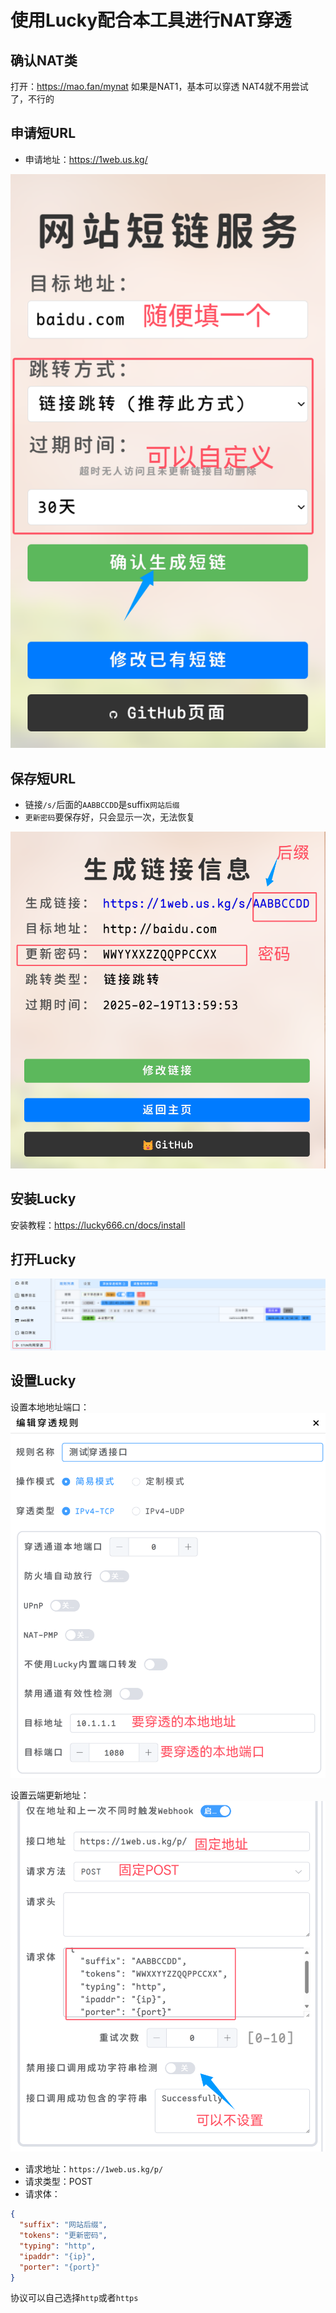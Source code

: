 # 使用Lucky配合本工具进行NAT穿透

## 确认NAT类
打开：https://mao.fan/mynat
如果是NAT1，基本可以穿透
NAT4就不用尝试了，不行的

## 申请短URL
 - 申请地址：https://1web.us.kg/

![QQ20250120-215949.png](images/QQ20250120-215949.png)

## 保存短URL
 - 链接`/s/`后面的`AABBCCDD`是suffix`网站后缀`
 - `更新密码`要保存好，只会显示一次，无法恢复

![QQ20250120-220102.png](images/QQ20250120-220102.png)

## 安装Lucky
安装教程：https://lucky666.cn/docs/install

## 打开Lucky
![QQ20250120-215913.png](images/QQ20250120-215913.png)

## 设置Lucky
设置本地地址端口：
![QQ20250120-215714.png](images/QQ20250120-215714.png)

设置云端更新地址：
![QQ20250120-215836.png](images/QQ20250120-215836.png)
 - 请求地址：`https://1web.us.kg/p/`
 - 请求类型：POST
 - 请求体：
```json
{
  "suffix": "网站后缀",
  "tokens": "更新密码",
  "typing": "http",
  "ipaddr": "{ip}",
  "porter": "{port}"
}
```
协议可以自己选择`http`或者`https`
